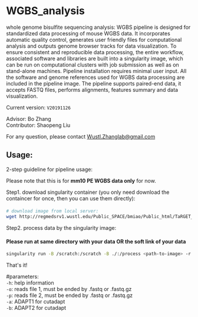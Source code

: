 # WGBS_analysis
whole genome bisulfite sequencing analysis:
WGBS pipeline is designed for standardized data processing of mouse WGBS data. It incorporates automatic quality control, generates user friendly files for computational analysis and outputs genome browser tracks for data visualization. To ensure consistent and reproducible data processing, the entire workflow, associated software and libraries are built into a singularity image, which can be run on computational clusters with job submission as well as on stand-alone machines. Pipeline installation requires minimal user input. All the software and genome references used for WGBS data processing are included in the pipeline image. The pipeline supports paired-end data, it accepts FASTQ files, performs alignments, features summary and data visualization.

Current version: `V20191126`   

Advisor: Bo Zhang  
Contributor: Shaopeng Liu  

For any question, please contact Wustl.Zhanglab@gmail.com  

## Usage: 
2-step guideline for pipeline usage:

Please note that this is for **mm10 PE WGBS data only** for now.  

Step1. download singularity container (you only need download the containcer for once, then you can use them directly):  
####  
```bash
# download image from local server:  
wget http://regmedsrv1.wustl.edu/Public_SPACE/bmiao/Public_html/TaRGET_II_pipeline/WGBS/mm10_TaRGET_WGBS_20191126.simg
```

Step2. process data by the singularity image: 
#### Please run at same directory with your data OR the soft link of your data    
```bash
singularity run -B /scratch:/scratch -B ./:/process <path-to-image> -r <PE> -o <read_file1> -p <read_file2> 
```

That's it!

#parameters:  
`-h`: help information  
`-o`: reads file 1, must be ended by .fastq or .fastq.gz  
`-p`: reads file 2, must be ended by .fastq or .fastq.gz  
`-a`: ADAPT1 for cutadapt  
`-b`: ADAPT2 for cutadapt  

